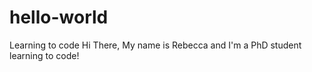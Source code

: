 # hello-world
Learning to code
Hi There, My name is Rebecca and I'm a PhD student learning to code!
